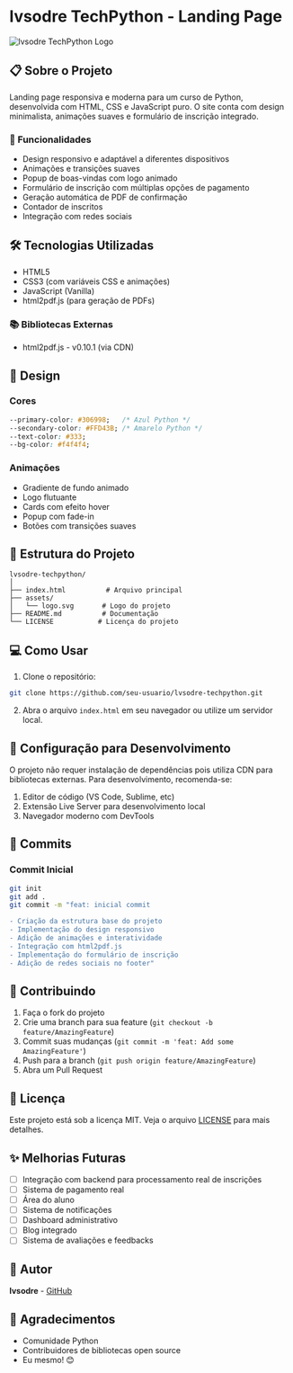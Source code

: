 # lvsodre TechPython - Landing Page

![lvsodre TechPython Logo](assets/logo.svg)

## 📋 Sobre o Projeto

Landing page responsiva e moderna para um curso de Python, desenvolvida com HTML, CSS e JavaScript puro. O site conta com design minimalista, animações suaves e formulário de inscrição integrado.

### 🚀 Funcionalidades

- Design responsivo e adaptável a diferentes dispositivos
- Animações e transições suaves
- Popup de boas-vindas com logo animado
- Formulário de inscrição com múltiplas opções de pagamento
- Geração automática de PDF de confirmação
- Contador de inscritos
- Integração com redes sociais

## 🛠️ Tecnologias Utilizadas

- HTML5
- CSS3 (com variáveis CSS e animações)
- JavaScript (Vanilla)
- html2pdf.js (para geração de PDFs)

### 📚 Bibliotecas Externas

- html2pdf.js - v0.10.1 (via CDN)

## 🎨 Design

### Cores
```css
--primary-color: #306998;   /* Azul Python */
--secondary-color: #FFD43B; /* Amarelo Python */
--text-color: #333;
--bg-color: #f4f4f4;
```

### Animações
- Gradiente de fundo animado
- Logo flutuante
- Cards com efeito hover
- Popup com fade-in
- Botões com transições suaves

## 📁 Estrutura do Projeto

```
lvsodre-techpython/
│
├── index.html          # Arquivo principal
├── assets/            
│   └── logo.svg       # Logo do projeto
├── README.md          # Documentação
└── LICENSE           # Licença do projeto
```

## 💻 Como Usar

1. Clone o repositório:
```bash
git clone https://github.com/seu-usuario/lvsodre-techpython.git
```

2. Abra o arquivo `index.html` em seu navegador ou utilize um servidor local.

## 🔧 Configuração para Desenvolvimento

O projeto não requer instalação de dependências pois utiliza CDN para bibliotecas externas. Para desenvolvimento, recomenda-se:

1. Editor de código (VS Code, Sublime, etc)
2. Extensão Live Server para desenvolvimento local
3. Navegador moderno com DevTools

## 📝 Commits

### Commit Inicial
```bash
git init
git add .
git commit -m "feat: inicial commit

- Criação da estrutura base do projeto
- Implementação do design responsivo
- Adição de animações e interatividade
- Integração com html2pdf.js
- Implementação do formulário de inscrição
- Adição de redes sociais no footer"
```

## 🤝 Contribuindo

1. Faça o fork do projeto
2. Crie uma branch para sua feature (`git checkout -b feature/AmazingFeature`)
3. Commit suas mudanças (`git commit -m 'feat: Add some AmazingFeature'`)
4. Push para a branch (`git push origin feature/AmazingFeature`)
5. Abra um Pull Request

## 📄 Licença

Este projeto está sob a licença MIT. Veja o arquivo [LICENSE](https://github.com/lvsodre/site-curso-python/blob/main/LICENSE.txt) para mais detalhes.

## ✨ Melhorias Futuras

- [ ] Integração com backend para processamento real de inscrições
- [ ] Sistema de pagamento real
- [ ] Área do aluno
- [ ] Sistema de notificações
- [ ] Dashboard administrativo
- [ ] Blog integrado
- [ ] Sistema de avaliações e feedbacks

## 👥 Autor

**lvsodre** - [GitHub](https://github.com/lvsodre)

## 🙏 Agradecimentos

- Comunidade Python
- Contribuidores de bibliotecas open source
- Eu mesmo! 😊
